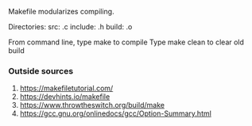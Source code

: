 Makefile modularizes compiling.

Directories:
src: .c
include: .h
build: .o

From command line, type make to compile
Type make clean to clear old build

### Outside sources
1. https://makefiletutorial.com/  
2. https://devhints.io/makefile  
3. https://www.throwtheswitch.org/build/make    
4. https://gcc.gnu.org/onlinedocs/gcc/Option-Summary.html  
